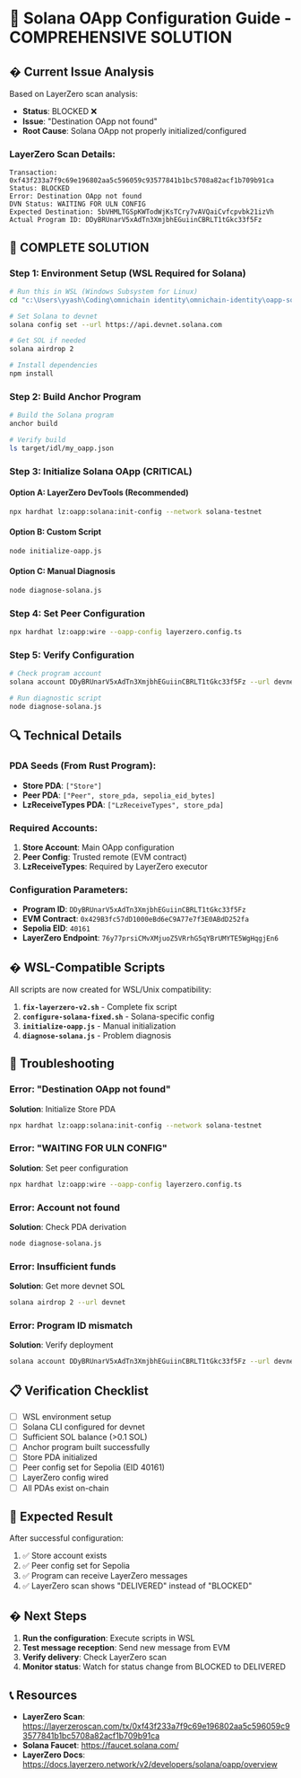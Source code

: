 # 🔧 Solana OApp Configuration Guide - COMPREHENSIVE SOLUTION

## � Current Issue Analysis

Based on LayerZero scan analysis:
- **Status**: BLOCKED ❌
- **Issue**: "Destination OApp not found" 
- **Root Cause**: Solana OApp not properly initialized/configured

### LayerZero Scan Details:
```
Transaction: 0xf43f233a7f9c69e196802aa5c596059c93577841b1bc5708a82acf1b709b91ca
Status: BLOCKED
Error: Destination OApp not found
DVN Status: WAITING FOR ULN CONFIG
Expected Destination: 5bVHMLTGSpKWTodWjKsTCry7vAVQaiCvfcpvbk21izVh
Actual Program ID: DDyBRUnarV5xAdTn3XmjbhEGuiinCBRLT1tGkc33f5Fz
```

## 🎯 COMPLETE SOLUTION

### Step 1: Environment Setup (WSL Required for Solana)

```bash
# Run this in WSL (Windows Subsystem for Linux)
cd "c:\Users\yyash\Coding\omnichain identity\omnichain-identity\oapp-solana"

# Set Solana to devnet
solana config set --url https://api.devnet.solana.com

# Get SOL if needed
solana airdrop 2

# Install dependencies
npm install
```

### Step 2: Build Anchor Program

```bash
# Build the Solana program
anchor build

# Verify build
ls target/idl/my_oapp.json
```

### Step 3: Initialize Solana OApp (CRITICAL)

#### Option A: LayerZero DevTools (Recommended)
```bash
npx hardhat lz:oapp:solana:init-config --network solana-testnet
```

#### Option B: Custom Script
```bash
node initialize-oapp.js
```

#### Option C: Manual Diagnosis
```bash
node diagnose-solana.js
```

### Step 4: Set Peer Configuration

```bash
npx hardhat lz:oapp:wire --oapp-config layerzero.config.ts
```

### Step 5: Verify Configuration

```bash
# Check program account
solana account DDyBRUnarV5xAdTn3XmjbhEGuiinCBRLT1tGkc33f5Fz --url devnet

# Run diagnostic script
node diagnose-solana.js
```

## 🔍 Technical Details

### PDA Seeds (From Rust Program):
- **Store PDA**: `["Store"]`
- **Peer PDA**: `["Peer", store_pda, sepolia_eid_bytes]`
- **LzReceiveTypes PDA**: `["LzReceiveTypes", store_pda]`

### Required Accounts:
1. **Store Account**: Main OApp configuration
2. **Peer Config**: Trusted remote (EVM contract)
3. **LzReceiveTypes**: Required by LayerZero executor

### Configuration Parameters:
- **Program ID**: `DDyBRUnarV5xAdTn3XmjbhEGuiinCBRLT1tGkc33f5Fz`
- **EVM Contract**: `0x429B3fc57dD1000eBd6eC9A77e7f3E0ABdD252fa`
- **Sepolia EID**: `40161`
- **LayerZero Endpoint**: `76y77prsiCMvXMjuoZ5VRrhG5qYBrUMYTE5WgHqgjEn6`

## �️ WSL-Compatible Scripts

All scripts are now created for WSL/Unix compatibility:

1. **`fix-layerzero-v2.sh`** - Complete fix script
2. **`configure-solana-fixed.sh`** - Solana-specific config
3. **`initialize-oapp.js`** - Manual initialization
4. **`diagnose-solana.js`** - Problem diagnosis

## 🐛 Troubleshooting

### Error: "Destination OApp not found"
**Solution**: Initialize Store PDA
```bash
npx hardhat lz:oapp:solana:init-config --network solana-testnet
```

### Error: "WAITING FOR ULN CONFIG"
**Solution**: Set peer configuration
```bash
npx hardhat lz:oapp:wire --oapp-config layerzero.config.ts
```

### Error: Account not found
**Solution**: Check PDA derivation
```bash
node diagnose-solana.js
```

### Error: Insufficient funds
**Solution**: Get more devnet SOL
```bash
solana airdrop 2 --url devnet
```

### Error: Program ID mismatch
**Solution**: Verify deployment
```bash
solana account DDyBRUnarV5xAdTn3XmjbhEGuiinCBRLT1tGkc33f5Fz --url devnet
```

## 📋 Verification Checklist

- [ ] WSL environment setup
- [ ] Solana CLI configured for devnet
- [ ] Sufficient SOL balance (>0.1 SOL)
- [ ] Anchor program built successfully
- [ ] Store PDA initialized
- [ ] Peer config set for Sepolia (EID 40161)
- [ ] LayerZero config wired
- [ ] All PDAs exist on-chain

## 🎯 Expected Result

After successful configuration:
1. ✅ Store account exists
2. ✅ Peer config set for Sepolia 
3. ✅ Program can receive LayerZero messages
4. ✅ LayerZero scan shows "DELIVERED" instead of "BLOCKED"

## � Next Steps

1. **Run the configuration**: Execute scripts in WSL
2. **Test message reception**: Send new message from EVM
3. **Verify delivery**: Check LayerZero scan
4. **Monitor status**: Watch for status change from BLOCKED to DELIVERED

## 📞 Resources

- **LayerZero Scan**: https://layerzeroscan.com/tx/0xf43f233a7f9c69e196802aa5c596059c93577841b1bc5708a82acf1b709b91ca
- **Solana Faucet**: https://faucet.solana.com/
- **LayerZero Docs**: https://docs.layerzero.network/v2/developers/solana/oapp/overview
